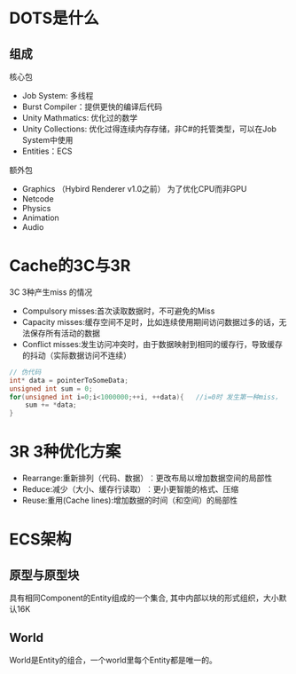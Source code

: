 # DOTS是什么

## 组成

核心包

- Job System: 多线程
- Burst Compiler：提供更快的编译后代码
- Unity Mathmatics: 优化过的数学
- Unity Collections: 优化过得连续内存存储，非C#的托管类型，可以在Job System中使用
- Entities：ECS

额外包

- Graphics （Hybird Renderer v1.0之前） 为了优化CPU而非GPU
- Netcode
- Physics
- Animation
- Audio

# Cache的3C与3R

3C 3种产生miss 的情况

- Compulsory misses:首次读取数据时，不可避免的Miss
- Capacity misses:缓存空间不足时，比如连续使用期间访问数据过多的话，无法保存所有活动的数据
- Conflict misses:发生访问冲突时，由于数据映射到相同的缓存行，导致缓存的抖动（实际数据访问不连续）

```C++
// 伪代码
int* data = pointerToSomeData;
unsigned int sum = 0;
for(unsigned int i=0;i<1000000;++i, ++data){   //i=0时 发生第一种miss，  循环超过大小时出现第二种
    sum += *data;
}

```


# 3R 3种优化方案
- Rearrange:重新排列（代码、数据）︰更改布局以增加数据空间的局部性
- Reduce:减少（大小、缓存行读取）︰更小更智能的格式、压缩
- Reuse:重用(Cache lines):增加数据的时间（和空间）的局部性

# ECS架构

## 原型与原型块

具有相同Component的Entity组成的一个集合, 其中内部以块的形式组织，大小默认16K

## World

World是Entity的组合，一个world里每个Entity都是唯一的。